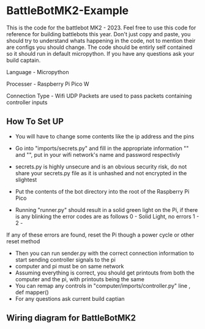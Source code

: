 # BattleBotMK2-Example
This is the code for the battlebot MK2 - 2023.
Feel free to use this code for reference for building battlebots this year. Don't just copy and paste, you should try to understand whats happening in the code, not to mention their are configs you should change. The code should be entirly self contained so it should run in default micropython. If you have any questions ask your build captain.

Language - Micropython

Processer - Raspberry Pi Pico W

Connection Type - Wifi UDP Packets are used to pass packets containing controller inputs

## How To Set UP
- You will have to change some contents like the ip address and the pins
- Go into "imports/secrets.py" and fill in the appropriate information "" and "", put in your wifi network's name and password respectivly
- secrets.py is highly unsecure and is an obvious security risk, do not share your secrets.py file as it is unhashed and not encrypted in the slightest
- Put the contents of the bot directory into the root of the Raspberry Pi Pico
  
- Running "runner.py" should result in a solid green light on the Pi, if there is any blinking the error codes are as follows
0 - Solid Light, no errors
1 -
2 -

If any of these errors are found, reset the Pi though a power cycle or other reset method


- Then you can run sender.py with the correct connection information to start sending controller signals to the pi
- computer and pi must be on same network
- Assuming everything is correct, you should get printouts from both the computer and the pi, with printouts being the same
- You can remap any controls in "computer/imports/controller.py" line , def mapper()
- For any questions ask current build captian

  

## Wiring diagram for BattleBotMK2

